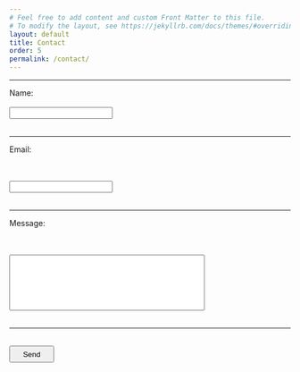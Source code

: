 ```yaml
---
# Feel free to add content and custom Front Matter to this file.
# To modify the layout, see https://jekyllrb.com/docs/themes/#overriding-theme-defaults
layout: default
title: Contact
order: 5
permalink: /contact/
---
```


<style>
	.comment {
		resize: none;
    height: 100px;
    width: 350px;
  }
</style>

<style>	
	.test{
    height:30px;
    width:80px;
  }

</style>

<hr>

<form action="https://submit-form.com/AL5ugzPQ">
  <label for="name">Name:</label>
  <br>
  <br>
  <input type="text" id="name" name="name" placeholder="" required="" />
  
  <br>
  <br>
  <hr>
  
  <label for="email">Email:</label>
  
  <br>
  <br>
  
  <input type="email" id="email" name="email" placeholder="" required="" />
  
  <br>
  <br>
  <hr>
  
  <label for="message">Message:</label>
  
  <br>
  <br>
  
  <textarea
  id="message"
  name="message"
  placeholder=""
  required=""
  class = comment
  ></textarea>
  
  <br>
  <br>
  <hr>
  <br>
  <button class= test type="submit">Send</button>
</form>

